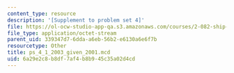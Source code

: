 ```yaml
---
content_type: resource
description: '[Supplement to problem set 4]'
file: https://ol-ocw-studio-app-qa.s3.amazonaws.com/courses/2-082-ship-structural-analysis-design-13-122-spring-2003/6a29e2c8b8df7af4b8b945c35a02d4cd_ps_4_1_2003_given_2001.mcd
file_type: application/octet-stream
parent_uid: 339347d7-6dda-a6eb-56b2-e6130a6e6f7b
resourcetype: Other
title: ps_4_1_2003_given_2001.mcd
uid: 6a29e2c8-b8df-7af4-b8b9-45c35a02d4cd
---
```

